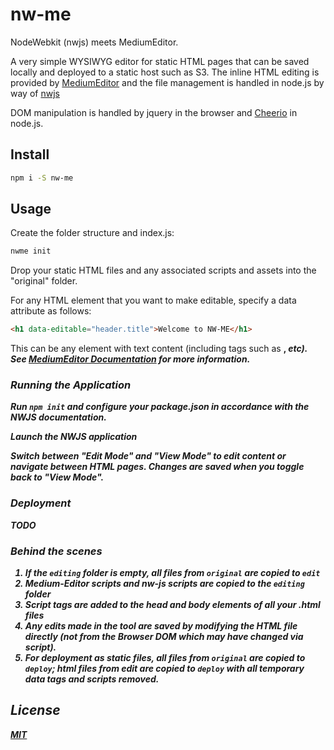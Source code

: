 # nw-me
NodeWebkit (nwjs) meets MediumEditor.

A very simple WYSIWYG editor for static HTML pages that can be saved locally and deployed to a static host such as S3.
The inline HTML editing is provided by [MediumEditor](https://github.com/yabwe/medium-editor) and the file management is handled in node.js
by way of [nwjs](https://github.com/nwjs/nw.js)

DOM manipulation is handled by jquery in the browser and [Cheerio](https://github.com/cheeriojs/cheerio) in node.js.

## Install

```bash
npm i -S nw-me
```

## Usage

Create the folder structure and index.js:
```bash
nwme init
```

Drop your static HTML files and any associated scripts and assets into the "original" folder.

For any HTML element that you want to make editable, specify a data attribute as follows:

```html
<h1 data-editable="header.title">Welcome to NW-ME</h1>
```

This can be any element with text content (including tags such as <b>, <i> <a> etc). See [MediumEditor Documentation](https://github.com/yabwe/medium-editor) for more information.

### Running the Application

Run `npm init` and configure your package.json in accordance with the NWJS documentation.

Launch the NWJS application

Switch between "Edit Mode" and "View Mode" to edit content or navigate between HTML pages. Changes are saved when you toggle back to "View Mode".

### Deployment
TODO

### Behind the scenes

1. If the `editing` folder is empty, all files from `original` are copied to `edit`
2. Medium-Editor scripts and nw-js scripts are copied to the `editing` folder
3. Script tags are added to the head and body elements of all your .html files
4. Any edits made in the tool are saved by modifying the HTML file directly (not from the Browser DOM which may have changed via script).
5. For deployment as static files, all files from `original` are copied to `deploy`; html files from edit are copied to `deploy` with all temporary data tags and scripts removed.

## License

[MIT](https://opensource.org/licenses/MIT)
